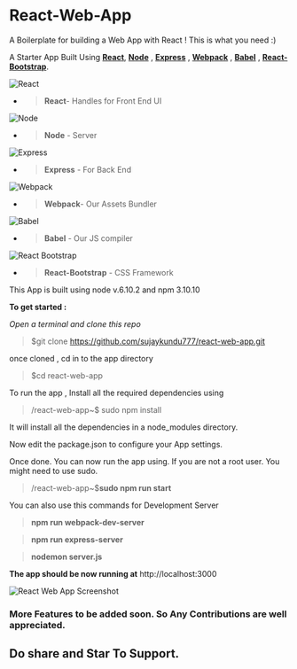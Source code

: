 # React-Web-App

A Boilerplate for building a Web App with React ! This is what you need :) 

A Starter App Built Using [**React**](https://facebook.github.io/react/), [**Node**](https://nodejs.org/) , [**Express**](expressjs.com) , [**Webpack**](https://webpack.js.org/) , [**Babel**](https://babeljs.io/) , [**React-Bootstrap**](https://react-bootstrap.github.io/). 


![React](http://sujaykundu.com/wp-content/uploads/2017/05/react-e1495747587999.png)

- > **React**- Handles for Front End UI

![Node](http://sujaykundu.com/wp-content/uploads/2017/05/node-e1495748056793.png)


- > **Node** - Server

![Express](http://sujaykundu.com/wp-content/uploads/2017/05/express-e1495748450936.png)

- > **Express** - For Back End 

![Webpack](http://sujaykundu.com/wp-content/uploads/2017/05/webpack-e1495748488832.png
)

- > **Webpack**- Our Assets Bundler

![Babel](http://sujaykundu.com/wp-content/uploads/2017/05/babel-e1495748522390.png)

- >**Babel** - Our JS compiler

![React Bootstrap](http://sujaykundu.com/wp-content/uploads/2017/05/react-bootstrap.png)


- > **React-Bootstrap** - CSS Framework


This App is built using node v.6.10.2 and npm 3.10.10

**To get started :** 
  
_Open a terminal and clone this repo_

> $git clone https://github.com/sujaykundu777/react-web-app.git

once cloned , cd in to the app directory

> $cd react-web-app

To run the app , Install all the required dependencies using

> /react-web-app~$ sudo npm install

It will install all the dependencies in a node_modules directory.

Now edit the package.json to configure your App settings.

Once done. You can now run the app using. If you are not a root user. You might need to use sudo.

> /react-web-app~$**sudo npm run start**

You can also use this commands for Development Server

> **npm run webpack-dev-server**

> **npm run express-server**

> **nodemon server.js**

   
**The app should be now running at** http://localhost:3000 

![React Web App Screenshot](http://sujaykundu.com/wp-content/uploads/2017/05/react-web-app.png)


### More Features to be added soon. So Any Contributions are well appreciated.

## Do share and Star To Support.
